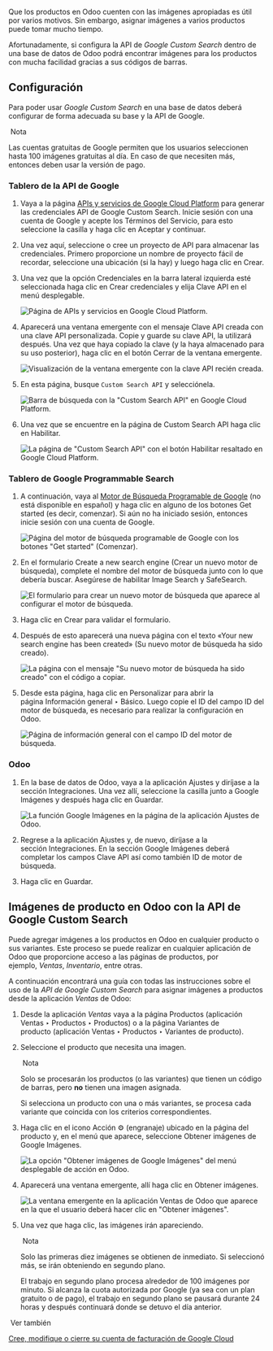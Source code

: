 Que los productos en Odoo cuenten con las imágenes apropiadas es útil por varios motivos. Sin embargo, asignar imágenes a varios productos puede tomar mucho tiempo.

Afortunadamente, si configura la API de _Google Custom Search_ dentro de una base de datos de Odoo podrá encontrar imágenes para los productos con mucha facilidad gracias a sus códigos de barras.

## Configuración[](https://www.odoo.com/documentation/17.0/es/applications/sales/sales/products_prices/products/product_images.html#configuration "Enlazar permanentemente con este título")

Para poder usar _Google Custom Search_ en una base de datos deberá configurar de forma adecuada su base y la API de Google.

 Nota

Las cuentas gratuitas de Google permiten que los usuarios seleccionen hasta 100 imágenes gratuitas al día. En caso de que necesiten más, entonces deben usar la versión de pago.

### Tablero de la API de Google[](https://www.odoo.com/documentation/17.0/es/applications/sales/sales/products_prices/products/product_images.html#google-api-dashboard "Enlazar permanentemente con este título")

1. Vaya a la página [APIs y servicios de Google Cloud Platform](https://console.developers.google.com/) para generar las credenciales API de Google Custom Search. Inicie sesión con una cuenta de Google y acepte los Términos del Servicio, para esto seleccione la casilla y haga clic en Aceptar y continuar.
    
2. Una vez aquí, seleccione o cree un proyecto de API para almacenar las credenciales. Primero proporcione un nombre de proyecto fácil de recordar, seleccione una ubicación (si la hay) y luego haga clic en Crear.
    
3. Una vez que la opción Credenciales en la barra lateral izquierda esté seleccionada haga clic en Crear credenciales y elija Clave API en el menú desplegable.
    
    ![Página de APIs y servicios en Google Cloud Platform.](https://www.odoo.com/documentation/17.0/es/_images/credentials-api-key.png)
    
4. Aparecerá una ventana emergente con el mensaje Clave API creada con una clave API personalizada. Copie y guarde su clave API, la utilizará después. Una vez que haya copiado la clave (y la haya almacenado para su uso posterior), haga clic en el botón Cerrar de la ventana emergente.
    
    ![Visualización de la ventana emergente con la clave API recién creada.](https://www.odoo.com/documentation/17.0/es/_images/api-key-pop-up.png)
    
5. En esta página, busque `Custom Search API` y selecciónela.
    
    ![Barra de búsqueda con la "Custom Search API" en Google Cloud Platform.](https://www.odoo.com/documentation/17.0/es/_images/custom-search-api-search-bar.png)
    
6. Una vez que se encuentre en la página de Custom Search API haga clic en Habilitar.
    
    ![La página de "Custom Search API" con el botón Habilitar resaltado en Google Cloud Platform.](https://www.odoo.com/documentation/17.0/es/_images/gcp-custom-search-api-page.png)
    

### Tablero de Google Programmable Search[](https://www.odoo.com/documentation/17.0/es/applications/sales/sales/products_prices/products/product_images.html#google-programmable-search-dashboard "Enlazar permanentemente con este título")

1. A continuación, vaya al [Motor de Búsqueda Programable de Google](https://programmablesearchengine.google.com/) (no está disponible en español) y haga clic en alguno de los botones Get started (es decir, comenzar). Si aún no ha iniciado sesión, entonces inicie sesión con una cuenta de Google.
    
    ![Página del motor de búsqueda programable de Google con los botones "Get started" (Comenzar).](https://www.odoo.com/documentation/17.0/es/_images/google-pse-get-started.png)
    
2. En el formulario Create a new search engine (Crear un nuevo motor de búsqueda), complete el nombre del motor de búsqueda junto con lo que debería buscar. Asegúrese de habilitar Image Search y SafeSearch.
    
    ![El formulario para crear un nuevo motor de búsqueda que aparece al configurar el motor de búsqueda.](https://www.odoo.com/documentation/17.0/es/_images/create-new-search.png)
    
3. Haga clic en Crear para validar el formulario.
    
4. Después de esto aparecerá una nueva página con el texto «Your new search engine has been created» (Su nuevo motor de búsqueda ha sido creado).
    
    ![La página con el mensaje "Su nuevo motor de búsqueda ha sido creado" con el código a copiar.](https://www.odoo.com/documentation/17.0/es/_images/new-search-engine-has-been-created.png)
    
5. Desde esta página, haga clic en Personalizar para abrir la página Información general ‣ Básico. Luego copie el ID del campo ID del motor de búsqueda, es necesario para realizar la configuración en Odoo.
    
    ![Página de información general con el campo ID del motor de búsqueda.](https://www.odoo.com/documentation/17.0/es/_images/basic-overview-search-engine-id.png)
    

### Odoo[](https://www.odoo.com/documentation/17.0/es/applications/sales/sales/products_prices/products/product_images.html#odoo "Enlazar permanentemente con este título")

1. En la base de datos de Odoo, vaya a la aplicación Ajustes y diríjase a la sección Integraciones. Una vez allí, seleccione la casilla junto a Google Imágenes y después haga clic en Guardar.
    
    ![La función Google Imágenes en la página de la aplicación Ajustes de Odoo.](https://www.odoo.com/documentation/17.0/es/_images/google-images-setting.png)
    
2. Regrese a la aplicación Ajustes y, de nuevo, diríjase a la sección Integraciones. En la sección Google Imágenes deberá completar los campos Clave API así como también ID de motor de búsqueda.
    
3. Haga clic en Guardar.
    

## Imágenes de producto en Odoo con la API de Google Custom Search[](https://www.odoo.com/documentation/17.0/es/applications/sales/sales/products_prices/products/product_images.html#product-images-in-odoo-with-google-custom-search-api "Enlazar permanentemente con este título")

Puede agregar imágenes a los productos en Odoo en cualquier producto o sus variantes. Este proceso se puede realizar en cualquier aplicación de Odoo que proporcione acceso a las páginas de productos, por ejemplo, _Ventas_, _Inventario_, entre otras.

A continuación encontrará una guía con todas las instrucciones sobre el uso de la _API de Google Custom Search_ para asignar imágenes a productos desde la aplicación _Ventas_ de Odoo:

1. Desde la aplicación _Ventas_ vaya a la página Productos (aplicación Ventas ‣ Productos ‣ Productos) o a la página Variantes de producto (aplicación Ventas ‣ Productos ‣ Variantes de producto).
    
2. Seleccione el producto que necesita una imagen.
    
     Nota
    
    Solo se procesarán los productos (o las variantes) que tienen un código de barras, pero **no** tienen una imagen asignada.
    
    Si selecciona un producto con una o más variantes, se procesa cada variante que coincida con los criterios correspondientes.
    
3. Haga clic en el icono Acción ⚙️ (engranaje) ubicado en la página del producto y, en el menú que aparece, seleccione Obtener imágenes de Google Imágenes.
    
    ![La opción "Obtener imágenes de Google Imágenes" del menú desplegable de acción en Odoo.](https://www.odoo.com/documentation/17.0/es/_images/get-pictures-from-google-action.png)
    
4. Aparecerá una ventana emergente, allí haga clic en Obtener imágenes.
    
    ![La ventana emergente en la aplicación Ventas de Odoo que aparece en la que el usuario deberá hacer clic en "Obtener imágenes".](https://www.odoo.com/documentation/17.0/es/_images/click-get-picture-from-pop-up.png)
    
5. Una vez que haga clic, las imágenes irán apareciendo.
    
     Nota
    
    Solo las primeras diez imágenes se obtienen de inmediato. Si seleccionó más, se irán obteniendo en segundo plano.
    
    El trabajo en segundo plano procesa alrededor de 100 imágenes por minuto. Si alcanza la cuota autorizada por Google (ya sea con un plan gratuito o de pago), el trabajo en segundo plano se pausará durante 24 horas y después continuará donde se detuvo el día anterior.
    

 Ver también

[Cree, modifique o cierre su cuenta de facturación de Google Cloud](https://cloud.google.com/billing/docs/how-to/manage-billing-account)